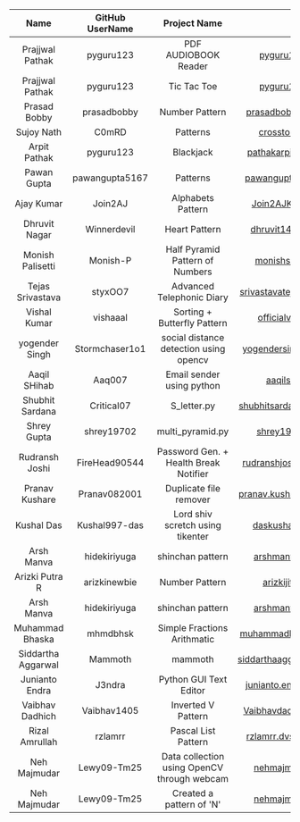 |        Name        | GitHub UserName |              Project Name              |           Email Id            |
| :----------------: | :-------------: | :------------------------------------: | :---------------------------: |
|  Prajjwal Pathak   |    pyguru123    |          PDF AUDIOBOOK Reader          |      pyguru123@gmail.com      |
|  Prajjwal Pathak   |    pyguru123    |              Tic Tac Toe               |      pyguru123@gmail.com      |
|    Prasad Bobby    |   prasadbobby   |             Number Pattern             |   prasadbobby057@gmail.com    |
|     Sujoy Nath     |      C0mRD      |                Patterns                |     crosstorent@gmail.com     |
|    Arpit Pathak    |    pyguru123    |               Blackjack                |   pathakarpit9454@gmail.com   |
|    Pawan Gupta     | pawangupta5167  |                Patterns                |   pawangupta5167@gmail.com    |
|     Ajay Kumar     |     Join2AJ     |           Alphabets Pattern            |    Join2AJKumar@gmail.com     |
|   Dhruvit Nagar    |   Winnerdevil   |             Heart Pattern              |    dhruvit140618@gmail.com    |
|  Monish Palisetti  |    Monish-P     |    Half Pyramid Pattern of Numbers     |    monishsai.pv@gmail.com     |
|  Tejas Srivastava  |     styxOO7     |       Advanced Telephonic Diary        | srivastavatejas2002@gmail.com |
|    Vishal Kumar    |    vishaaal     |      Sorting + Butterfly Pattern       |    officialvk02@gmail.com     |
|   yogender Singh   | Stormchaser1o1  | social distance detection using opencv |  yogendersingh126@gmail.com   |
|    Aaqil SHihab    |     Aaq007      |       Email sender using python        |       aaqilsh@yahoo.com       |
|  Shubhit Sardana   |   Critical07    |              S_letter.py               | shubhitsardana2002@gmail.com  |
|    Shrey Gupta     |   shrey19702    |            multi_pyramid.py            |     shrey19702@gmail.com      |
|   Rudransh Joshi   |  FireHead90544  | Password Gen. + Health Break Notifier  |  rudranshjoshi1806@gmail.com  |
|   Pranav Kushare   |  Pranav082001   |         Duplicate file remover         | pranav.kushare2001@gmail.com  |
|     Kushal Das     |  Kushal997-das  |    Lord shiv scretch using tikenter    |    daskushal997@gmail.com     |
|     Arsh Manva     |  hidekiriyuga   |            shinchan pattern            |     arshmanva21@gmail.com     |
|   Arizki Putra R   |  arizkinewbie   |             Number Pattern             |     arizkijitsu@gmail.com     |
|     Arsh Manva     |  hidekiriyuga   |            shinchan pattern            |     arshmanva21@gmail.com     |
|  Muhammad Bhaska   |    mhmdbhsk     |      Simple Fractions Arithmatic       |   muhammadbhaska0@gmail.com   |
| Siddartha Aggarwal |     Mammoth     |                mammoth                 | siddarthaaggarwal42@gmail.com |
| Junianto Endra   |     J3ndra      |          Python GUI Text Editor        |  junianto.endra.21@gmail.com  |
|  Vaibhav Dadhich   |   Vaibhav1405   |           Inverted V Pattern           |  Vaibhavdadhich74@gmail.com   |
|  Rizal Amrullah    |      rzlamrr    |           Pascal List Pattern          |  rzlamrr.dvst@protonmail.com  |
|  Neh Majmudar    |      Lewy09-Tm25    |           Data collection using OpenCV through webcam          |  nehmajmudar@gmail.com  |
|  Neh Majmudar    |      Lewy09-Tm25    |           Created a pattern of 'N'          |  nehmajmudar@gmail.com  |
